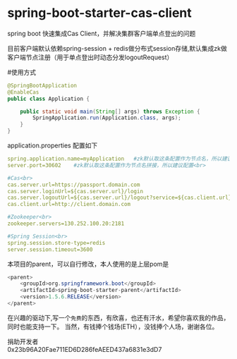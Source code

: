 # spring-boot-starter-cas-client
spring boot 快速集成Cas Client，并解决集群客户端单点登出的问题

目前客户端默认依赖spring-session + redis做分布式session存储,默认集成zk做客户端节点注册（用于单点登出时动态分发logoutRequest）


#使用方式
```java
@SpringBootApplication
@EnableCas
public class Application {

	public static void main(String[] args) throws Exception {
		SpringApplication.run(Application.class, args);
	}
}

```


application.properties 配置如下<br>

```yaml
spring.application.name=myApplication   #zk默认取这条配置作为节点名，所以建议配置<br>
server.port=30602    #zk默认取这条配置作为节点名拼接，所以建议配置<br>

#Cas<br>
cas.server.url=https://passport.domain.com
cas.server.loginUrl=${cas.server.url}/login
cas.server.logoutUrl=${cas.server.url}/logout?service=${cas.client.url}
cas.client.url=http://client.domain.com

#Zookeeper<br>
zookeeper.servers=130.252.100.20:2181

#Spring Session<br>
spring.session.store-type=redis
server.session.timeout=3600
```

本项目的parent，可以自行修改，本人使用的是上层pom是
```java
<parent>
	<groupId>org.springframework.boot</groupId>
	<artifactId>spring-boot-starter-parent</artifactId>
	<version>1.5.6.RELEASE</version>
</parent>
```

在兴趣的驱动下,写一个`免费`的东西，有欣喜，也还有汗水，希望你喜欢我的作品，同时也能支持一下。
当然，有钱捧个钱场(ETH），没钱捧个人场，谢谢各位。

捐助开发者<br>
0x23b96A20Fae711ED6D286feAEED437a6831e3dD7
